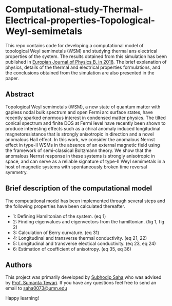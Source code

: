 # Computational-study-Thermal-Electrical-properties-Topological-Weyl-semimetals
This repo contains code for developing a computational model of topological Weyl semimetals (WSM) and studying thermal ans electrical properties of the system. The results obtained from this simulation has been published in [Europian Journal of Physics B, in 2018](https://link.springer.com/article/10.1140/epjb/e2017-80437-4). The brief explanation of physics, details of the thermal and electrical properties formulations, and the conclusions obtained from the simulation are also presented in the paper.  

## Abstract
Topological Weyl semimetals (WSM), a new state of quantum matter with gapless nodal bulk spectrum and open Fermi arc surface states, have recently sparked enormous interest in condensed matter physics. The tilted conical spectrum and finite DOS at Fermi level have recently been shown to produce interesting effects such as a chiral anomaly induced longitudinal magnetoresistance that is strongly anisotropic in direction and a novel anomalous Hall effect. In this work, we consider the anomalous Nernst effect in type-II WSMs in the absence of an external magnetic field using the framework of semi-classical Boltzmann theory. We show that the anomalous Nernst response in these systems is strongly anisotropic in space, and can serve as a reliable signature of type-II Weyl semimetals in a host of magnetic systems with spontaneously broken time reversal symmetry.

## Brief description of the computational model
The computational model has been implemented through several steps and the following properties have been calculated thereafter. 

* 1: Defining Hamiltonian of the system. (eq 1)
* 2: Finding eigenvalues and eigenvectors from the hamiltonian. (fig 1, fig 2)
* 3: Calculation of Berry curvature. (eq 31)
* 4: Longitudinal and transverse thermal conductivity. (eq 21, 22)
* 5: Longitudinal and transverse electical conductivity. (eq 23, eq 24)
* 6: Estimation of coefficient of anisotropy. (eq 35, eq 36) 

## Authors
This project was primarily developed by [Subhodip Saha](https://www.linkedin.com/in/subhodip-saha-88345aa8/) who was advised by [Prof. Sumanta Tewari](http://stewari.people.clemson.edu/?_ga=2.121423119.608509421.1597339514-68548962.1597339514). If you have any questions feel free to send an email to [saha0073@umn.edu](mailto:saha0073@umn.edu)

Happy learning!
